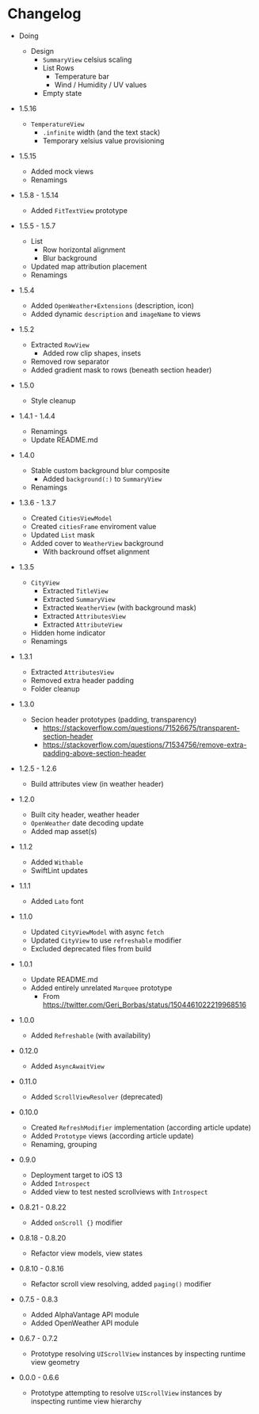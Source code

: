 # Changelog

* Doing

	+ Design
		+ `SummaryView` celsius scaling
		+ List Rows
			+ Temperature bar
			+ Wind / Humidity / UV values
		+ Empty state

* 1.5.16

	+ `TemperatureView` 
		+ `.infinite` width (and the text stack)
		+ Temporary xelsius value provisioning
		
* 1.5.15

	+ Added mock views
	+ Renamings
		
* 1.5.8 - 1.5.14

	+ Added `FitTextView` prototype
		
* 1.5.5 - 1.5.7
	
	+ List
		+ Row horizontal alignment
		+ Blur background
	+ Updated map attribution placement
	+ Renamings

* 1.5.4

	+ Added `OpenWeather+Extensions` (description, icon)
	+ Added dynamic `description` and `imageName` to views 

* 1.5.2

	+ Extracted `RowView`
		+ Added row clip shapes, insets
	+ Removed row separator
	+ Added gradient mask to rows (beneath section header)

* 1.5.0

	+ Style cleanup

* 1.4.1 - 1.4.4

	+ Renamings
	+ Update README.md

* 1.4.0

	+ Stable custom background blur composite
		+ Added `background(:)` to `SummaryView`
	+ Renamings  

* 1.3.6 - 1.3.7

	+ Created `CitiesViewModel`
	+ Created `citiesFrame` enviroment value
	+ Updated `List` mask
	+ Added cover to `WeatherView` background
		+ With backround offset alignment 

* 1.3.5

	+ `CityView`
		+ Extracted `TitleView`
		+ Extracted `SummaryView`
		+ Extracted `WeatherView` (with background mask)
		+ Extracted `AttributesView`
		+ Extracted `AttributeView`
	+ Hidden home indicator
	+ Renamings

* 1.3.1

	+ Extracted `AttributesView`
	+ Removed extra header padding
	+ Folder cleanup

* 1.3.0

	+ Secion header prototypes (padding, transparency)
		+ https://stackoverflow.com/questions/71526675/transparent-section-header
		+ https://stackoverflow.com/questions/71534756/remove-extra-padding-above-section-header

* 1.2.5 - 1.2.6

	+ Build attributes view (in weather header)

* 1.2.0

	+ Built city header, weather header
	+ `OpenWeather` date decoding update
	+ Added map asset(s)

* 1.1.2

	+ Added `Withable`
	+ SwiftLint updates

* 1.1.1

	+ Added `Lato` font

* 1.1.0

	+ Updated `CityViewModel` with async `fetch`
	+ Updated `CityView` to use `refreshable` modifier
	+ Excluded deprecated files from build

* 1.0.1

	+ Update README.md
	+ Added entirely unrelated `Marquee` prototype
		+ From https://twitter.com/Geri_Borbas/status/1504461022219968516

* 1.0.0

	+ Added `Refreshable` (with availability) 

* 0.12.0

	+ Added `AsyncAwaitView`

* 0.11.0
	
	+ Added `ScrollViewResolver` (deprecated)

* 0.10.0

	+ Created `RefreshModifier` implementation (according article update)
	+ Added `Prototype` views (according article update)
	+ Renaming, grouping

* 0.9.0

	+ Deployment target to iOS 13
	+ Added `Introspect`
	+ Added view to test nested scrollviews with `Introspect`

* 0.8.21 - 0.8.22

	+ Added `onScroll {}` modifier 

* 0.8.18 - 0.8.20

	+ Refactor view models, view states

* 0.8.10 - 0.8.16

	+ Refactor scroll view resolving, added `paging()` modifier

* 0.7.5 - 0.8.3

	+ Added AlphaVantage API module
	+ Added OpenWeather API module

* 0.6.7 - 0.7.2

	+ Prototype resolving `UIScrollView` instances by inspecting runtime view geometry

* 0.0.0 - 0.6.6

	+ Prototype attempting to resolve `UIScrollView` instances by inspecting runtime view hierarchy
